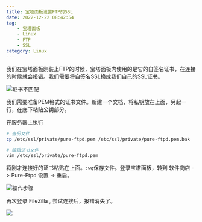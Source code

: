 ```yaml
---
title: 宝塔面板设置FTP的SSL
date: 2022-12-22 08:42:54
tag: 
    - 宝塔面板
    - Linux
    - FTP
    - SSL
category: Linux
---
```

我们在宝塔面板刚装上FTP的时候，宝塔面板内使用的是它的自签名证书，在连接的时候就会报错。我们需要将自签名SSL换成我们自己的SSL证书。

![证书不匹配](https://image.hestudio.org/img/2022/12/22/63a3fb74052dc.png)

我们需要准备PEM格式的证书文件。新建一个文档，将私钥放在上面，另起一行，在底下粘贴公钥部分。

<!-- more -->

在服务器上执行
```sh
# 备份文件
cp /etc/ssl/private/pure-ftpd.pem /etc/ssl/private/pure-ftpd.pem.bak

# 编辑证书文件
vim /etc/ssl/private/pure-ftpd.pem
```
将刚才连接好的证书粘贴在上面。`:wq`保存文件。登录宝塔面板，转到 软件商店 -> Pure-Ftpd 设置 -> 重启。

![操作步骤](https://image.hestudio.org/img/2022/12/22/63a4016c09911.png)

再次登录 FileZilla , 尝试连接后，报错消失了。

![](https://image.hestudio.org/img/2022/12/22/63a40228a6826.png)

<Share colorful />
